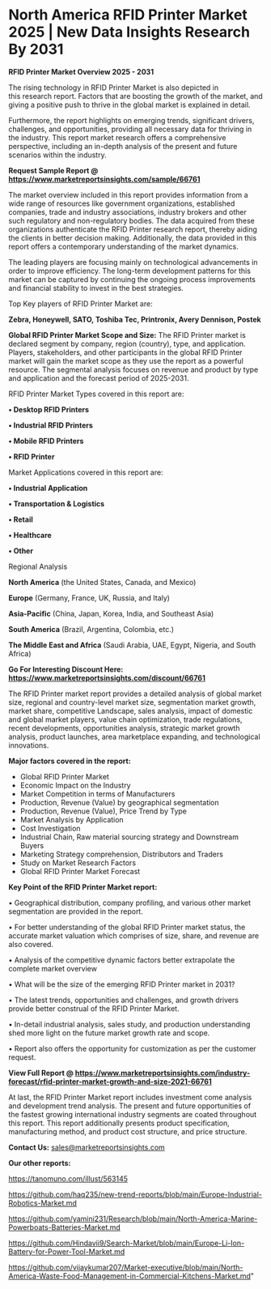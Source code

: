 # North America RFID Printer Market 2025 | New Data Insights Research By 2031

<Strong> RFID Printer Market Overview 2025 - 2031</strong>

The rising technology in RFID Printer Market is also depicted in this research report. Factors that are boosting the growth of the market, and giving a positive push to thrive in the global market is explained in detail.

Furthermore, the report highlights on emerging trends, significant drivers, challenges, and opportunities, providing all necessary data for thriving in the industry. This report market research offers a comprehensive perspective, including an in-depth analysis of the present and future scenarios within the industry.

<strong>Request Sample Report @ <a href=https://www.marketreportsinsights.com/sample/66761>https://www.marketreportsinsights.com/sample/66761</a></strong>

The market overview included in this report provides information from a wide range of resources like government organizations, established companies, trade and industry associations, industry brokers and other such regulatory and non-regulatory bodies. The data acquired from these organizations authenticate the RFID Printer research report, thereby aiding the clients in better decision making. Additionally, the data provided in this report offers a contemporary understanding of the market dynamics.

The leading players are focusing mainly on technological advancements in order to improve efficiency. The long-term development patterns for this market can be captured by continuing the ongoing process improvements and financial stability to invest in the best strategies.

Top Key players of RFID Printer Market are:

<strong>Zebra, Honeywell, SATO, Toshiba Tec, Printronix, Avery Dennison, Postek</strong>

<strong><b>Global RFID Printer Market Scope and Size:</b></strong>
The RFID Printer market is declared segment by company, region (country), type, and application. Players, stakeholders, and other participants in the global RFID Printer market will gain the market scope as they use the report as a powerful resource. The segmental analysis focuses on revenue and product by type and application and the forecast period of 2025-2031.

RFID Printer Market Types covered in this report are:

<strong>• Desktop RFID Printers

• Industrial RFID Printers

• Mobile RFID Printers

• RFID Printer</strong>

Market Applications covered in this report are:

<strong>• Industrial Application

• Transportation & Logistics

• Retail

• Healthcare

• Other</strong> 

Regional Analysis

<strong>North America</strong> (the United States, Canada, and Mexico)

<strong>Europe</strong> (Germany, France, UK, Russia, and Italy)

<strong>Asia-Pacific</strong> (China, Japan, Korea, India, and Southeast Asia)

<strong>South America</strong> (Brazil, Argentina, Colombia, etc.)

<strong>The Middle East and Africa</strong> (Saudi Arabia, UAE, Egypt, Nigeria, and South Africa)

<strong>Go For Interesting Discount Here: <a href=https://www.marketreportsinsights.com/discount/66761>https://www.marketreportsinsights.com/discount/66761</a></strong>

The RFID Printer market report provides a detailed analysis of global market size, regional and country-level market size, segmentation market growth, market share, competitive Landscape, sales analysis, impact of domestic and global market players, value chain optimization, trade regulations, recent developments, opportunities analysis, strategic market growth analysis, product launches, area marketplace expanding, and technological innovations.

<strong><b>Major factors covered in the report:</b></strong>
<ul>
  <li>Global RFID Printer Market </li>
  <li>Economic Impact on the Industry</li>
  <li>Market Competition in terms of Manufacturers</li>
  <li>Production, Revenue (Value) by geographical segmentation</li>
  <li>Production, Revenue (Value), Price Trend by Type</li>
  <li>Market Analysis by Application</li>
  <li>Cost Investigation</li>
  <li>Industrial Chain, Raw material sourcing strategy and Downstream Buyers</li>
  <li>Marketing Strategy comprehension, Distributors and Traders</li>
  <li>Study on Market Research Factors</li>
  <li>Global RFID Printer Market Forecast</li>
</ul>

<strong><b>Key Point of the RFID Printer Market report:</b></strong>

• Geographical distribution, company profiling, and various other market segmentation are provided in the report.

• For better understanding of the global RFID Printer market status, the accurate market valuation which comprises of size, share, and revenue are also covered.

• Analysis of the competitive dynamic factors better extrapolate the complete market overview

• What will be the size of the emerging RFID Printer market in 2031?

• The latest trends, opportunities and challenges, and growth drivers provide better construal of the RFID Printer Market.

• In-detail industrial analysis, sales study, and production understanding shed more light on the future market growth rate and scope.

• Report also offers the opportunity for customization as per the customer request.

<strong><b>View Full Report @ <a href=https://www.marketreportsinsights.com/industry-forecast/rfid-printer-market-growth-and-size-2021-66761>https://www.marketreportsinsights.com/industry-forecast/rfid-printer-market-growth-and-size-2021-66761</a></b></strong>


At last, the RFID Printer Market report includes investment come analysis and development trend analysis. The present and future opportunities of the fastest growing international industry segments are coated throughout this report. This report additionally presents product specification, manufacturing method, and product cost structure, and price structure.

<strong>Contact Us:</strong>
sales@marketreportsinsights.com

<strong>Our other reports:</strong>

<a href=https://tanomuno.com/illust/563145>https://tanomuno.com/illust/563145</a>

<a href=https://github.com/haq235/new-trend-reports/blob/main/Europe-Industrial-Robotics-Market.md>https://github.com/haq235/new-trend-reports/blob/main/Europe-Industrial-Robotics-Market.md</a>

<a href=https://github.com/yamini231/Research/blob/main/North-America-Marine-Powerboats-Batteries-Market.md>https://github.com/yamini231/Research/blob/main/North-America-Marine-Powerboats-Batteries-Market.md</a>

<a href=https://github.com/Hindavii9/Search-Market/blob/main/Europe-Li-Ion-Battery-for-Power-Tool-Market.md>https://github.com/Hindavii9/Search-Market/blob/main/Europe-Li-Ion-Battery-for-Power-Tool-Market.md</a>

<a href=https://github.com/vijaykumar207/Market-executive/blob/main/North-America-Waste-Food-Management-in-Commercial-Kitchens-Market.md>https://github.com/vijaykumar207/Market-executive/blob/main/North-America-Waste-Food-Management-in-Commercial-Kitchens-Market.md</a>"
